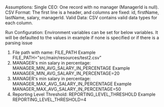 Assumptions:
Single CEO: One record with no manager (ManagerId is null).
CSV Format: The first line is a header, and columns are fixed: id, firstName, lastName, salary, managerId.
Valid Data: CSV contains valid data types for each column.

Run Configuration:
Environment variables can be set for below variables. It will be defaulted to the values in example if none is specified or if there is a parsing issue
1. File path with name: FILE_PATH
    Example FILE_PATH="src/main/resources/test2.csv"
2. MANAGER's min salary in percentage: MANAGER_MIN_AVG_SALARY_IN_PERCENTAGE
    Example MANAGER_MIN_AVG_SALARY_IN_PERCENTAGE=20
3. MANAGER's min salary in percentage: MANAGER_MAX_AVG_SALARY_IN_PERCENTAGE
   Example MANAGER_MAX_AVG_SALARY_IN_PERCENTAGE=50
4. Reporting Level Threshold: REPORTING_LEVEL_THRESHOLD
   Example REPORTING_LEVEL_THRESHOLD=4
